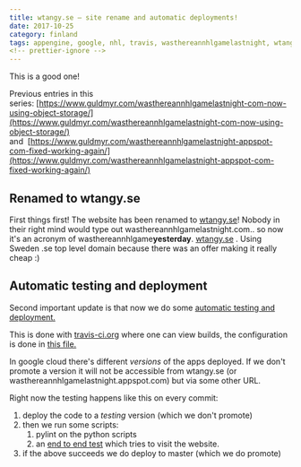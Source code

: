 ```yaml
---
title: wtangy.se – site rename and automatic deployments!
date: 2017-10-25
category: finland
tags: appengine, google, nhl, travis, wasthereannhlgamelastnight, wtangy, wtangy, se
<!-- prettier-ignore -->
---
```


This is a good one!

Previous entries in this
series: [https://www.guldmyr.com/wasthereannhlgamelastnight-com-now-using-object-storage/](https://www.guldmyr.com/wasthereannhlgamelastnight-com-now-using-object-storage/)
and  [https://www.guldmyr.com/wasthereannhlgamelastnight-appspot-com-fixed-working-again/](https://www.guldmyr.com/wasthereannhlgamelastnight-appspot-com-fixed-working-again/)

## Renamed to wtangy.se

First things first! The website has been renamed to
[wtangy.se](https://wtangy.se)! Nobody in their right mind would type out
wasthereannhlgamelastnight.com.. so now it's an acronym of
wasthereannhlgame**yesterday**. [wtangy.se](http://wtangy.se) . Using Sweden .se
top level domain because there was an offer making it really cheap :)

## Automatic testing and deployment

Second important update is that now we do some
[automatic testing and deployment.](https://github.com/martbhell/wasthereannhlgamelastnight/blob/master/.travis.yml)

This is done with
[travis-ci.org](https://travis-ci.org/martbhell/wasthereannhlgamelastnight/builds)
where one can view builds, the configuration is done in
[this file.](https://github.com/martbhell/wasthereannhlgamelastnight/blob/master/.travis.yml)

In google cloud there's different _versions_ of the apps deployed. If we don't
promote a version it will not be accessible from wtangy.se (or
wasthereannhlgamelastnight.appspot.com) but via some other URL.

Right now the testing happens like this on every commit:

1. deploy the code to a _testing_ version (which we don't promote)
2. then we run some scripts:
   1. pylint on the python scripts
   2. an
      [end to end test](https://github.com/martbhell/wasthereannhlgamelastnight/blob/master/e2e_test.py)
      which tries to visit the website.
3. if the above succeeds we do deploy to master (which we do promote)
